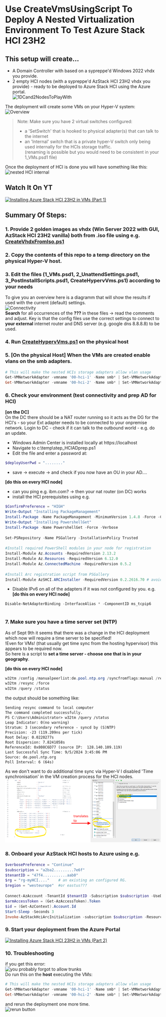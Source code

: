 # Use CreateVmsUsingScript To Deploy A Nested Virtualization Environment To Test Azure Stack HCI 23H2

## This setup will create...  
- A Domain Controller with based on a sypreppe'd Windows 2022 vhdx you provide.
- 2 empty HCI nodes (with a sypreppe'd AzStack HCI 23H2 vhdx you provide) - ready to be deployed to Azure Stack HCI using the Azure portal.  
![1DCand2NodesToPlayWith](./docs/3VMs.png)

The deployment will create some VMs on your Hyper-V system:  
![Overview](./docs/overview.png)  
>Note: Make sure you have 2 virtual switches configured:
>- a 'SetSwitch' that is hooked to physical adapter(s) that can talk to the internet
>- an 'Internal' switch that is a private hyper-V switch only being used internally for the HCIs storage traffic.  
>(renaming is possible but you would need to be consistent in your 1_VMs.psd1 file)
 
Once the deployment of HCI is done you will have something like this:  
![nested HCI internal](./docs/internal.png)

## Watch It On YT  
[![Installing Azure Stack HCI 23H2 in VMs (Part 1)](https://img.youtube.com/vi/_8QimlTNQpI/0.jpg)](https://youtu.be/_8QimlTNQpI)  

## Summary Of Steps:  
### 1. Provide 2 golden images as vhdx (Win Server 2022 with GUI, AzStack HCI 23H2 vanilla) both from .iso file using e.g. [CreateVhdxFromIso.ps1](./CreateVhdxFromIso.ps1)
### 2. Copy the contents of this repo to a temp directory on the physical Hyper-V host.
### 3. Edit the files (1_VMs.psd1, 2_UnattendSettings.psd1, 3_PostInstallScripts.psd1, CreateHypervVms.ps1) according to your needs  
To give you an overview here is a diagramm that will show the results if used with the current (default) settings.  
![Connectivity](./docs/externalconnectivity.png)  
**Search** for all occurrences of the **???** in these files -> read the comments and adjust. Key is that the config files use the correct settings to connect to **your external** internet router and DNS server (e.g. google dns 8.8.8.8) to be used.

### 4. Run [CreateHypervVms.ps1](./CreateHypervVms.ps1) on the physical host
### 5. [On the physical Host] When the VMs are created enable vlans on the smb adapters.
```PowerShell
# This will make the nested HCIs storage adapters allow vlan usage  
Get-VMNetworkAdapter -vmname '00-hci-1' -Name smb* | Set-VMNetworkAdapterVlan -Trunk -NativeVlanId 0 -AllowedVlanIdList 711-712
Get-VMNetworkAdapter -vmname '00-hci-2' -Name smb* | Set-VMNetworkAdapterVlan -Trunk -NativeVlanId 0 -AllowedVlanIdList 711-712

```

### 6. Check your environment (test connectivity and prep AD for HCI)

**[on the DC]**  
On the DC there should be a NAT router running so it acts as the DG for the HCI's - so your Ext adapter needs to be connected to your onpremise network.
Login to DC - check if it can talk to the outbound world - e.g. do an update.
- Windows Admin Center is installed locally at https://localhost 
- Navigate to c:\temp\step_HCIADprep.ps1
- Edit the file and enter a password at:
```PowerShell
$deployUserPwd = "........"
```
- save -> execute -> and check if you now have an OU in your AD....

**[do this on every HCI node]**
- can you ping e.g. ibm.com? -> then your nat router (on DC) works
- install the HCI prerequisites using e.g.
```PowerShell
$ConfirmPreference = "HIGH"
Write-Output "Installing PackageManagement"
Install-Package -Name PackageManagement -MinimumVersion 1.4.8 -Force -Confirm:$false
Write-Output "Installing PowershellGet"
Install-Package -Name PowershellGet -Force -Verbose

Set-PSRepository -Name PSGallery -InstallationPolicy Trusted

#Install required PowerShell modules in your node for registration
Install-Module Az.Accounts -RequiredVersion 2.13.2 
Install-Module Az.Resources -RequiredVersion 6.12.0 
Install-Module Az.ConnectedMachine -RequiredVersion 0.5.2 

#Install Arc registration script from PSGallery 
Install-Module AzSHCI.ARCInstaller -RequiredVersion 0.2.2616.70 # avoiding registration errors in nested environments


``` 

- Disable IPv6 on all of the adapters if it was not configured by you. e.g.  
**[do this on every HCI node]**
```PowerShell
Disable-NetAdapterBinding -InterfaceAlias * -ComponentID ms_tcpip6
  
```

### 7. Make sure you have a time server set (NTP)  
As of Sept 9th it seems that there was a change in the HCI deployment which now will require a time server to be specified!  
!Even for VMs! (that usually get time sync from the hosting hypervisor) this appears to be required now.  
So here is a script to **set a time server - choose one that is in your geography**.

**[do this on every HCI node]**
```PowerShell
w32tm /config /manualpeerlist:de.pool.ntp.org /syncfromflags:manual /reliable:yes /update
w32tm /resync /force
w32tm /query /status
```
the output should be something like:  
```
Sending resync command to local computer
The command completed successfully.
PS C:\Users\Administrator> w32tm /query /status
Leap Indicator: 0(no warning)
Stratum: 3 (secondary reference - syncd by (S)NTP)
Precision: -23 (119.209ns per tick)
Root Delay: 0.0220277s
Root Dispersion: 7.8241058s
ReferenceId: 0x808C6D77 (source IP:  128.140.109.119)
Last Successful Sync Time: 9/5/2024 3:45:06 PM
Source: de.pool.ntp.org
Poll Interval: 6 (64s)
```
As we don't want to do additional time sync via Hyper-V I disabled 'Time synchronisation' in the VM creation process for the HCI nodes.  
![Time Synchronisation is now automatically disabled](./docs/DisableTimeSynchronisation.png)  

### 8. Onboard your AzStack HCI hosts to Azure using e.g.
```PowerShell
$verbosePreference = "Continue"
$subscription = "a2ba2.........7e6f"
$tenantID = "47f4...........aab0"
$rg = "rg-myHCI...."    # an existing an configured RG.
$region = "westeurope"  #or eastus???

Connect-AzAccount -TenantId $tenantID -Subscription $subscription -UseDeviceAuthentication
$armAccessToken = (Get-AzAccessToken).Token
$id = (Get-AzContext).Account.Id
Start-Sleep -Seconds 3
Invoke-AzStackHciArcInitialization -subscription $subscription -ResourceGroup $rg -TenantID $tenantID -Region $region -Cloud 'AzureCloud' -ArmAccesstoken $armAccessToken -AccountID $id -verbose


```

### 9. Start your deployment from the Azure Portal  
[![Installing Azure Stack HCI 23H2 in VMs (Part 2)](https://img.youtube.com/vi/jSOpU0RmDvw/0.jpg)](https://youtu.be/jSOpU0RmDvw)  

### 10. Troubleshooting  
if you get this error:  
![you probably forgot to allow trunks](./docs/errortrunkmissing.png)  
Do run this on the **host** executing the VMs:  
```PowerShell
# This will make the nested HCIs storage adapters allow vlan usage  
Get-VMNetworkAdapter -vmname '00-hci-1' -Name smb* | Set-VMNetworkAdapterVlan -Trunk -NativeVlanId 0 -AllowedVlanIdList 711-712
Get-VMNetworkAdapter -vmname '00-hci-2' -Name smb* | Set-VMNetworkAdapterVlan -Trunk -NativeVlanId 0 -AllowedVlanIdList 711-712

```  
and rerun the deployment one more time.  
![rerun button](./docs/rerun.png) 